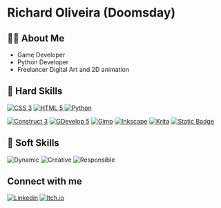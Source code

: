 <h1>Richard Oliveira (Doomsday)</h1>

<h2>👨‍💼 About Me</h2>

<ul>
    <li>Game Developer</li>
    <li>Python Developer</li>
    <li>Freelancer Digital Art and 2D animation</li>
</ul>

<h2>💪 Hard Skills</h2>

<a href="https://developer.mozilla.org/en-US/docs/Web/CSS"><img alt="CSS 3" src="https://img.shields.io/badge/CSS%203-black?style=plastic&logo=css3&labelColor=3494bb"></a>
<a href="https://developer.mozilla.org/en-US/docs/Web/HTML"><img alt="HTML 5" src="https://img.shields.io/badge/HTML%205-black?style=plastic&logo=html5&logoColor=white&labelColor=3494bb">
</a>
<a href="https://www.python.org"><img alt="Python" src="https://img.shields.io/badge/Python-black?style=plastic&logo=python&logoColor=white&labelColor=3494bb"></a>

<a href="https://www.construct.net/en"><img alt="Construct 3" src="https://img.shields.io/badge/Construct%203-black?style=plastic&logo=construct3&logoColor=white&labelColor=3494bb"></a>
<a href="https://gdevelop.io/"><img alt="GDevelop 5" src="https://img.shields.io/badge/GDevelop%205-3494bb?style=plastic&logoColor=white"></a>
<a href="https://www.gimp.org/"><img alt="Gimp" src="https://img.shields.io/badge/Gimp-black?style=plastic&logo=gimp&logoColor=white&labelColor=3494bb"></a>
<a href="https://inkscape.org/"><img alt="Inkscape" src="https://img.shields.io/badge/Inkscape-black?style=plastic&logo=inkscape&labelColor=3494bb"></a>
<a href="https://krita.org/"><img alt="Krita" src="https://img.shields.io/badge/Krita-black?style=plastic&logo=krita&logoColor=white&labelColor=3494bb"></a>
<a href="https://pt.esotericsoftware.com/"><img alt="Static Badge" src="https://img.shields.io/badge/Spine-black?style=plastic&logo=spine&logoColor=white&labelColor=3494bb"></a>

<h2>🙂 Soft Skills</h2>

<img alt="Dynamic" src="https://img.shields.io/badge/Dynamic-darkgreen">
<img alt="Creative" src="https://img.shields.io/badge/Creative-darkgreen">
<img alt="Responsible" src="https://img.shields.io/badge/Responsible-darkgreen">

<h2>Connect with me</h2>
<a href="https://www.linkedin.com/in/richard-oliveira-8533b984"><img alt="Linkedin" src="https://img.shields.io/badge/LinkedIn-0077B5?style=for-the-badge&logo=linkedin&logoColor=white"></a>
<a href="https://xdoomsday.itch.io"><img alt="Itch.io" src="https://img.shields.io/badge/Itch.io-black?style=for-the-badge&logo=itch.io&labelColor=white"></a>
